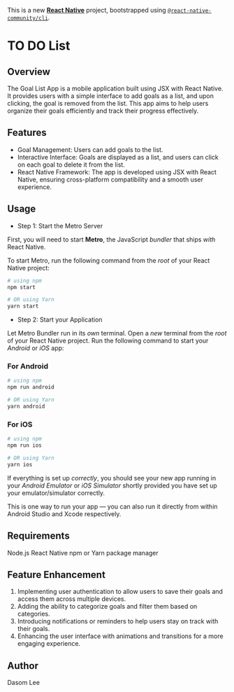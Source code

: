 This is a new [**React Native**](https://reactnative.dev) project, bootstrapped using [`@react-native-community/cli`](https://github.com/react-native-community/cli).

# TO DO List
## Overview
The Goal List App is a mobile application built using JSX with React Native. It provides users with a simple interface to add goals as a list, and upon clicking, the goal is removed from the list. This app aims to help users organize their goals efficiently and track their progress effectively.

## Features
- Goal Management: Users can add goals to the list.
- Interactive Interface: Goals are displayed as a list, and users can click on each goal to delete it from the list.
- React Native Framework: The app is developed using JSX with React Native, ensuring cross-platform compatibility and a smooth user experience.

## Usage 
* Step 1: Start the Metro Server

First, you will need to start **Metro**, the JavaScript _bundler_ that ships _with_ React Native.

To start Metro, run the following command from the _root_ of your React Native project:

```bash
# using npm
npm start

# OR using Yarn
yarn start
```
* Step 2: Start your Application

Let Metro Bundler run in its _own_ terminal. Open a _new_ terminal from the _root_ of your React Native project. Run the following command to start your _Android_ or _iOS_ app:

### For Android

```bash
# using npm
npm run android

# OR using Yarn
yarn android
```

### For iOS

```bash
# using npm
npm run ios

# OR using Yarn
yarn ios
```

If everything is set up _correctly_, you should see your new app running in your _Android Emulator_ or _iOS Simulator_ shortly provided you have set up your emulator/simulator correctly.

This is one way to run your app — you can also run it directly from within Android Studio and Xcode respectively.

## Requirements
Node.js
React Native
npm or Yarn package manager

## Feature Enhancement
1. Implementing user authentication to allow users to save their goals and access them across multiple devices.
2. Adding the ability to categorize goals and filter them based on categories.
3. Introducing notifications or reminders to help users stay on track with their goals.
4. Enhancing the user interface with animations and transitions for a more engaging experience.

## Author
Dasom Lee
